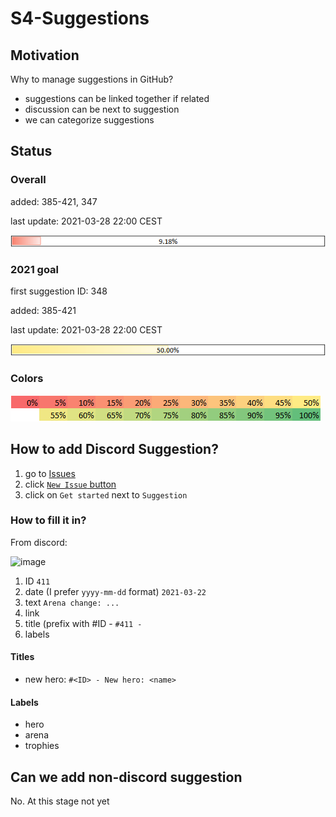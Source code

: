 # S4-Suggestions

## Motivation

Why to manage suggestions in GitHub?

- suggestions can be linked together if related
- discussion can be next to suggestion
- we can categorize suggestions

## Status

### Overall

added: 385-421, 347

last update: 2021-03-28 22:00 CEST

![work completion status](status.png)

### 2021 goal

first suggestion ID: 348

added: 385-421

last update: 2021-03-28 22:00 CEST

![work completion status](status_2021.png)

### Colors

![status colors](status_colors.png)

## How to add Discord Suggestion?

1. go to [Issues]
2. click [`New Issue` button]
3. click on `Get started` next to `Suggestion`

### How to fill it in?

From discord:

![image](https://user-images.githubusercontent.com/1876272/112520608-e10b6600-8d9b-11eb-964f-375ff598adcf.png)

1. ID `411`
2. date (I prefer `yyyy-mm-dd` format) `2021-03-22`
3. text `Arena change: ...`
4. link
5. title (prefix with #ID - `#411 - `
6. labels

#### Titles

- new hero: `#<ID> - New hero: <name>`

#### Labels

- hero
- arena
- trophies

## Can we add non-discord suggestion

No. At this stage not yet

[Issues]: https://github.com/Betlista/S4-Suggestions/issues
[`New Issue` button]: https://github.com/Betlista/S4-Suggestions/issues/new/choose

